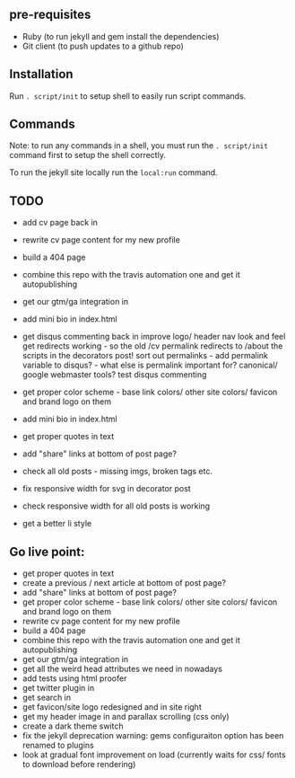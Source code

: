 ## pre-requisites

 * Ruby (to run jekyll and gem install the dependencies)
 * Git client (to push updates to a github repo)

## Installation

Run `. script/init` to setup shell to easily run script commands.

## Commands

Note: to run any commands in a shell, you must run the `. script/init` command first to setup the shell correctly.

To run the jekyll site locally run the `local:run` command.

## TODO

 * add cv page back in
 * rewrite cv page content for my new profile
 * build a 404 page
 * combine this repo with the travis automation one and get it autopublishing
 * get our gtm/ga integration in
 * add mini bio in index.html
 * get disqus commenting back in
improve logo/ header nav look and feel
get redirects working - so the old /cv permalink redirects to /about
the scripts in the decorators post!
sort out permalinks - add permalink variable to disqus? - what else is permalink important for? canonical/ google webmaster tools?
test disqus commenting

 * get proper color scheme - base link colors/ other site colors/ favicon and brand logo on them
 * add mini bio in index.html
 * get proper quotes in text
 * add "share" links at bottom of post page?
 * check all old posts - missing imgs, broken tags etc.
 * fix responsive width for svg in decorator post
 * check responsive width for all old posts is working
 * get a better li style

## Go live point:

 * get proper quotes in text
 * create a previous / next article at bottom of post page?
 * add "share" links at bottom of post page?
 * get proper color scheme - base link colors/ other site colors/ favicon and brand logo on them
 * rewrite cv page content for my new profile
 * build a 404 page
 * combine this repo with the travis automation one and get it autopublishing
 * get our gtm/ga integration in
 * get all the weird head attributes we need in nowadays
 * add tests using html proofer
 * get twitter plugin in
 * get search in
 * get favicon/site logo redesigned and in site right
 * get my header image in and parallax scrolling (css only)
 * create a dark theme switch
 * fix the jekyll deprecation warning: gems configuraiton option has been renamed to plugins
 * look at gradual font improvement on load (currently waits for css/ fonts to download before rendering)
